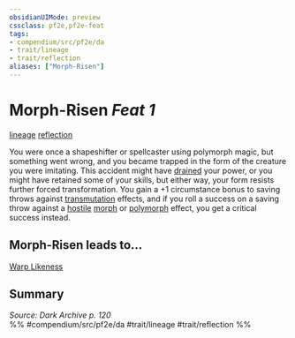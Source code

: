 ```yaml
---
obsidianUIMode: preview
cssclass: pf2e,pf2e-feat
tags:
- compendium/src/pf2e/da
- trait/lineage
- trait/reflection
aliases: ["Morph-Risen"]
---
```

# Morph-Risen  *Feat 1*  
[lineage](lineage-apg.md "Lineage  Trait")  [reflection](reflection-da.md "Reflection Ancestry & Heritage Trait")  


You were once a shapeshifter or spellcaster using polymorph magic, but something went wrong, and you became trapped in the form of the creature you were imitating. This accident might have [drained](conditions.md#Drained) your power, or you might have retained some of your skills, but either way, your form resists further forced transformation. You gain a +1 circumstance bonus to saving throws against [transmutation](transmutation.md "Transmutation School Trait") effects, and if you roll a success on a saving throw against a [hostile](conditions.md#Hostile) [morph](morph.md "Morph Effect Trait") or [polymorph](polymorph.md "Polymorph Effect Trait") effect, you get a critical success instead.

## Morph-Risen leads to...

[Warp Likeness](warp-likeness-da.md)

## Summary

*Source: Dark Archive p. 120*  
%% #compendium/src/pf2e/da #trait/lineage #trait/reflection %%